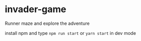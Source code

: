 # invader-game
Runner maze and  explore the adventure


install npm and type ```npm run start``` or ```yarn start``` in dev mode
